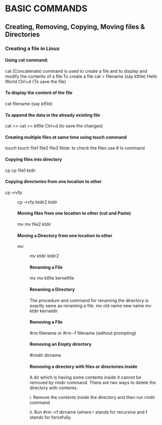 # BASIC COMMANDS
## Creating, Removing, Copying, Moving files & Directories
### Creating a file in Linux
#### Using cat command:
cat (Concatenate) command is used to create a file and to display and modify the contents
of a file.To create a file
cat > filename (say ktfile)
Hello World
Ctrl+d (To save the file)

#### To display the content of the file
cat filename (say ktfile)

#### To append the data in the already existing file
cat >> <filename>
cat >> ktfile
Ctrl+d (to save the changes)

#### Creating multiple files at same time using touch command
touch <filename> <filename> <filename>
touch file1 file2 file3
Note: to check the files use # ls command

#### Copying files into directory
cp <source filename> <destination directory in which to paste the file>
cp file1 ktdir

#### Copying directories from one location to other
cp –rvfp <dir name> <destination name>
cp –rvfp ktdir2 ktdir

#### Moving files from one location to other (cut and Paste)
mv <filename> <Destination directory>
mv file2 ktdir

#### Moving a Directory from one location to other
mv <dir name> <destination dir name>
mv ktdir ktdir2

#### Renaming a File
mv <old name> <new name>
mv ktfile kernelfile

#### Renaming a Directory
The procedure and command for renaming the directory is exactly same as renaming a file.
mv old name new name
mv ktdir kerneldir

#### Removing a File
#rm filename or #rm –f filename (without prompting)

#### Removing an Empty directory
#rmdir dirname

#### Removing a directory with files or directories inside
A dir which is having some contents inside it cannot be removed by rmdir command. There are
two ways to delete the directory with contents.

i. Remove the contents inside the directory and then run rmdir command

ii. Run #rm –rf dirname (where r stands for recursive and f stands for forcefully.
